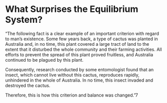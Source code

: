 What Surprises the Equilibrium System?
======================================

“The following fact is a clear example of an important criterion with
regard to man’s existence. Some few years back, a type of cactus was
planted in Australia and, in no time, this plant covered a large tract
of land to the extent that it disturbed the whole community and their
farming activities. All efforts to prevent the spread of this plant
proved fruitless, and Australia continued to be plagued by this plant.

Consequently, research conducted by some entomologist found that an
insect, which cannot live without this cactus, reproduces rapidly,
unhindered in the whole of Australia. In no time, this insect invaded
and destroyed the cactus.

Therefore, this is how this criterion and balance was changed.”7



